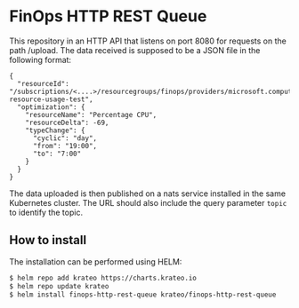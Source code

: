 # FinOps HTTP REST Queue
This repository in an HTTP API that listens on port 8080 for requests on the path /upload. The data received is supposed to be a JSON file in the following format:
```
{
  "resourceId": "/subscriptions/<....>/resourcegroups/finops/providers/microsoft.compute/virtualmachines/finops-resource-usage-test",
  "optimization": {
    "resourceName": "Percentage CPU",
    "resourceDelta": -69,
    "typeChange": {
      "cyclic": "day",
      "from": "19:00",
      "to": "7:00"
    }
  }
}
```
The data uploaded is then published on a nats service installed in the same Kubernetes cluster.
The URL should also include the query parameter `topic` to identify the topic.

## How to install
The installation can be performed using HELM:
```sh
$ helm repo add krateo https://charts.krateo.io
$ helm repo update krateo
$ helm install finops-http-rest-queue krateo/finops-http-rest-queue
```